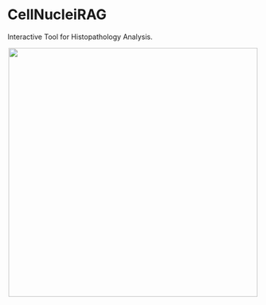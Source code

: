 # CellNucleiRAG
Interactive Tool for Histopathology Analysis.

<p align="center">
  <img src="cellnuclei/static/images/ab8e9248-42cb-4013-8512-04e62.pngb7a8edf_large.png" width="500">
</p>
